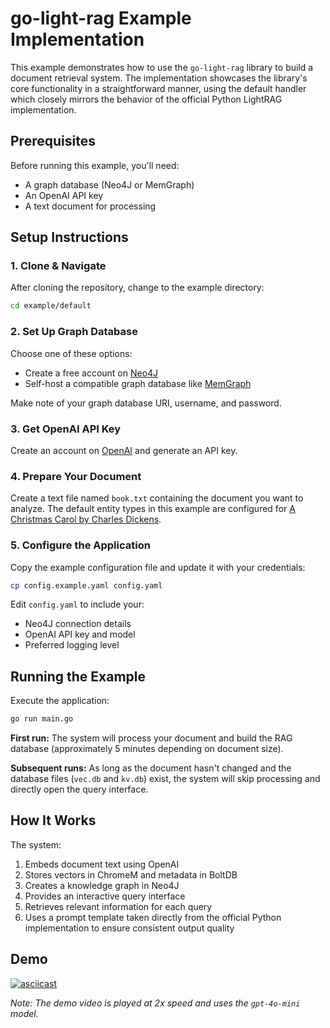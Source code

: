# go-light-rag Example Implementation

This example demonstrates how to use the `go-light-rag` library to build a document retrieval system. The implementation showcases the library's core functionality in a straightforward manner, using the default handler which closely mirrors the behavior of the official Python LightRAG implementation.

## Prerequisites

Before running this example, you'll need:

- A graph database (Neo4J or MemGraph)
- An OpenAI API key
- A text document for processing

## Setup Instructions

### 1. Clone & Navigate

After cloning the repository, change to the example directory:

```bash
cd example/default
```

### 2. Set Up Graph Database

Choose one of these options:
- Create a free account on [Neo4J](https://neo4j.com/)
- Self-host a compatible graph database like [MemGraph](https://memgraph.com/)

Make note of your graph database URI, username, and password.

### 3. Get OpenAI API Key

Create an account on [OpenAI](https://openai.com/) and generate an API key.

### 4. Prepare Your Document

Create a text file named `book.txt` containing the document you want to analyze. The default entity types in this example are configured for [A Christmas Carol by Charles Dickens](https://www.gutenberg.org/ebooks/24022).

### 5. Configure the Application

Copy the example configuration file and update it with your credentials:

```bash
cp config.example.yaml config.yaml
```

Edit `config.yaml` to include your:
- Neo4J connection details
- OpenAI API key and model
- Preferred logging level

## Running the Example

Execute the application:

```bash
go run main.go
```

**First run:** The system will process your document and build the RAG database (approximately 5 minutes depending on document size).

**Subsequent runs:** As long as the document hasn't changed and the database files (`vec.db` and `kv.db`) exist, the system will skip processing and directly open the query interface.

## How It Works

The system:
1. Embeds document text using OpenAI
2. Stores vectors in ChromeM and metadata in BoltDB
3. Creates a knowledge graph in Neo4J
4. Provides an interactive query interface
5. Retrieves relevant information for each query
6. Uses a prompt template taken directly from the official Python implementation to ensure consistent output quality

## Demo

[![asciicast](https://asciinema.org/a/709605.svg)](https://asciinema.org/a/709605)

*Note: The demo video is played at 2x speed and uses the `gpt-4o-mini` model.*
